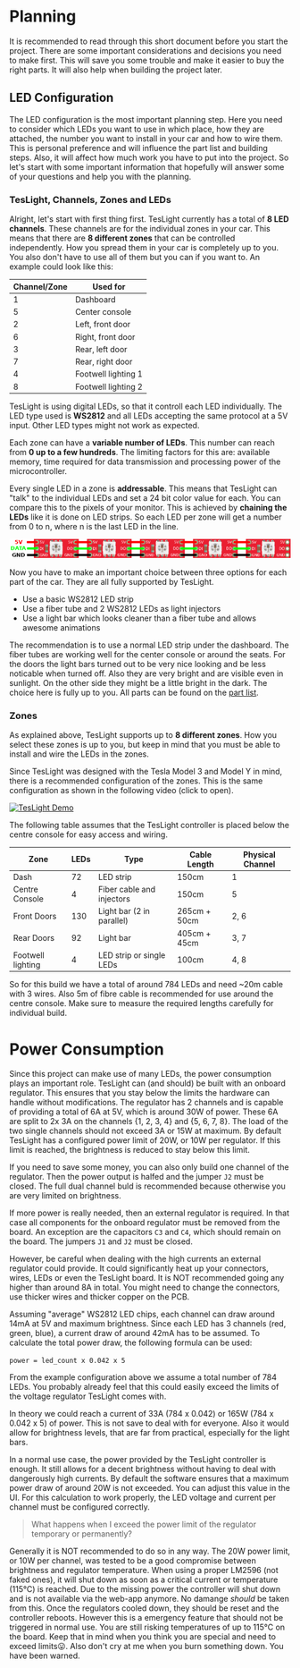 # Planning

It is recommended to read through this short document before you start the project.
There are some important considerations and decisions you need to make first.
This will save you some trouble and make it easier to buy the right parts.
It will also help when building the project later.

## LED Configuration

The LED configuration is the most important planning step.
Here you need to consider which LEDs you want to use in which place, how they are attached, the number you want to install in your car and how to wire them.
This is personal preference and will influence the part list and building steps.
Also, it will affect how much work you have to put into the project.
So let's start with some important information that hopefully will answer some of your questions and help you with the planning.

### TesLight, Channels, Zones and LEDs

Alright, let's start with first thing first.
TesLight currently has a total of **8 LED channels**.
These channels are for the individual zones in your car.
This means that there are **8 different zones** that can be controlled independently.
How you spread them in your car is completely up to you.
You also don't have to use all of them but you can if you want to.
An example could look like this:

| Channel/Zone | Used for            |
| ------------ | ------------------- |
| 1            | Dashboard           |
| 5            | Center console      |
| 2            | Left, front door    |
| 6            | Right, front door   |
| 3            | Rear, left door     |
| 7            | Rear, right door    |
| 4            | Footwell lighting 1 |
| 8            | Footwell lighting 2 |

TesLight is using digital LEDs, so that it controll each LED individually.
The LED type used is **WS2812** and all LEDs accepting the same protocol at a 5V input.
Other LED types might not work as expected.

Each zone can have a **variable number of LEDs**.
This number can reach from **0 up to a few hundreds**.
The limiting factors for this are: available memory, time required for data transmission and processing power of the microcontroller.

Every single LED in a zone is **addressable**.
This means that TesLight can "talk" to the individual LEDs and set a 24 bit color value for each.
You can compare this to the pixels of your monitor.
This is achieved by **chaining the LEDs** like it is done on LED strips.
So each LED per zone will get a number from 0 to n, where n is the last LED in the line.

![LED Chain](media/planning/led-chain.png)

Now you have to make an important choice between three options for each part of the car.
They are all fully supported by TesLight.

-  Use a basic WS2812 LED strip
-  Use a fiber tube and 2 WS2812 LEDs as light injectors
-  Use a light bar which looks cleaner than a fiber tube and allows awesome animations

The recommendation is to use a normal LED strip under the dashboard.
The fiber tubes are working well for the center console or around the seats.
For the doors the light bars turned out to be very nice looking and be less noticable when turned off.
Also they are very bright and are visible even in sunlight.
On the other side they might be a little bright in the dark.
The choice here is fully up to you.
All parts can be found on the [part list](part-list.md).

### Zones

As explained above, TesLight supports up to **8 different zones**.
How you select these zones is up to you, but keep in mind that you must be able to install and wire the LEDs in the zones.

Since TesLight was designed with the Tesla Model 3 and Model Y in mind, there is a recommended configuration of the zones.
This is the same configuration as shown in the following video (click to open).

[![TesLight Demo](https://img.youtube.com/vi/_N5h1IViB-E/0.jpg)](https://www.youtube.com/watch?v=_N5h1IViB-E)

The following table assumes that the TesLight controller is placed below the centre console for easy access and wiring.

| Zone              | LEDs | Type                      | Cable Length | Physical Channel |
| ----------------- | ---- | ------------------------- | ------------ | ---------------- |
| Dash              | 72   | LED strip                 | 150cm        | 1                |
| Centre Console    | 4    | Fiber cable and injectors | 150cm        | 5                |
| Front Doors       | 130  | Light bar (2 in parallel) | 265cm + 50cm | 2, 6             |
| Rear Doors        | 92   | Light bar                 | 405cm + 45cm | 3, 7             |
| Footwell lighting | 4    | LED strip or single LEDs  | 100cm        | 4, 8             |

So for this build we have a total of around 784 LEDs and need ~20m cable with 3 wires.
Also 5m of fibre cable is recommended for use around the centre console.
Make sure to measure the required lengths carefully for individual build.

# Power Consumption

Since this project can make use of many LEDs, the power consumption plays an important role.
TesLight can (and should) be built with an onboard regulator.
This ensures that you stay below the limits the hardware can handle without modifications.
The regulator has 2 channels and is capable of providing a total of 6A at 5V, which is around 30W of power.
These 6A are split to 2x 3A on the channels {1, 2, 3, 4} and {5, 6, 7, 8}.
The load of the two single channels should not exceed 3A or 15W at maximum.
By default TesLight has a configured power limit of 20W, or 10W per regulator.
If this limit is reached, the brightness is reduced to stay below this limit.

If you need to save some money, you can also only build one channel of the regulator.
Then the power output is halfed and the jumper `J2` must be closed.
The full dual channel buld is recommended because otherwise you are very limited on brightness.

If more power is really needed, then an external regulator is required.
In that case all components for the onboard regulator must be removed from the board.
An exception are the capacitors `C3` and `C4`, which should remain on the board.
The jumpers `J1` and `J2` must be closed.

However, be careful when dealing with the high currents an external regulator could provide.
It could significantly heat up your connectors, wires, LEDs or even the TesLight board.
It is NOT recommended going any higher than around 8A in total.
You might need to change the connectors, use thicker wires and thicker copper on the PCB.

Assuming "average" WS2812 LED chips, each channel can draw around 14mA at 5V and maximum brightness.
Since each LED has 3 channels (red, green, blue), a current draw of around 42mA has to be assumed.
To calculate the total power draw, the following formula can be used:

`power = led_count x 0.042 x 5`

From the example configuration above we assume a total number of 784 LEDs.
You probably already feel that this could easily exceed the limits of the voltage regulator TesLight comes with.

In theory we could reach a current of 33A (784 x 0.042) or 165W (784 x 0.042 x 5) of power.
This is not save to deal with for everyone.
Also it would allow for brightness levels, that are far from practical, especially for the light bars.

In a normal use case, the power provided by the TesLight controller is enough.
It still allows for a decent brightness without having to deal with dangerously high currents.
By default the software ensures that a maximum power draw of around 20W is not exceeded.
You can adjust this value in the UI.
For this calculation to work properly, the LED voltage and current per channel must be configured correctly.

> What happens when I exceed the power limit of the regulator temporary or permanently?

Generally it is NOT recommended to do so in any way.
The 20W power limit, or 10W per channel, was tested to be a good compromise between brightness and regulator temperature.
When using a proper LM2596 (not faked ones), it will shut down as soon as a critical current or temperature (115°C) is reached.
Due to the missing power the controller will shut down and is not available via the web-app anymore.
No damange _should_ be taken from this.
Once the regulators cooled down, they should be reset and the controller reboots.
However this is a emergency feature that should not be triggered in normal use.
You are still risking temperatures of up to 115°C on the board.
Keep that in mind when you think you are special and need to exceed limits😛.
Also don't cry at me when you burn something down.
You have been warned.
